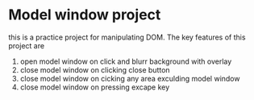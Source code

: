 # Model window project

this is a practice project for manipulating DOM. The key features of this project are

1. open model window on click and blurr background with overlay
2. close model window on clicking close button
3. close model window on cicking any area exculding model window
4. close model window on pressing excape key
